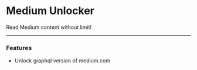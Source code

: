 # Medium Unlocker

Read Medium content without limit!

----------

### Features

- Unlock graphql version of medium.com

